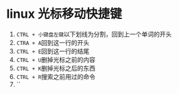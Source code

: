 # linux 光标移动快捷键
1. `CTRL + 小键盘左键`以下划线为分割，回到上一个单词的开头
2. `CTRA + A`回到这一行的开头
3. `CTRL + E`回到这一行的结尾
4. `CTRL + U`删掉光标之前的内容
5. `CTRL + K`删掉光标之后的东西
6. `CTRL + R`搜索之前用过的命令
7. ``
